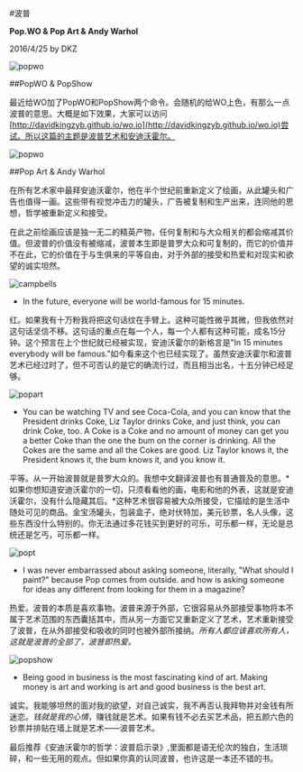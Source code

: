 #波普

**Pop.WO & Pop Art & Andy Warhol**

2016/4/25 by DKZ

![popwo](./blogImg/popwo.png)

##PopWO & PopShow

最近给WO加了PopWO和PopShow两个命令。会随机的给WO上色，有那么一点波普的意思。大概是如下效果，大家可以访问[http://davidkingzyb.github.io/wo.io](http://davidkingzyb.github.io/wo.io)尝试。所以这篇的主题是波普艺术和安迪沃霍尔。

![popwo](./blogImg/popwo.jpg)

##Pop Art & Andy Warhol

在所有艺术家中最拜安迪沃霍尔，他在半个世纪前重新定义了绘画，从此罐头和广告也值得一画。这些带有视觉冲击力的罐头，广告被复制和生产出来，连同他的思想，哲学被重新定义和接受。

在此之前绘画应该是独一无二的精英产物，任何复制和与大众相关的都会缩减其价值。但波普的价值没有被缩减，波普本生即是普罗大众和可复制的，而它的价值并不在此，它的价值在于与生俱来的平等自由，对于外部的接受和热爱和对现实和欲望的诚实坦然。

![campbells](./blogImg/campbells.jpg)

- In the future, everyone will be world-famous for 15 minutes. 

红。如果我有十万粉我将把这句话纹在手臂上。这种可能性微乎其微，但我依然对这句话坚信不移。这句话的重点在每一个人，每一个人都有这种可能，成名15分钟。这个预言在上个世纪就已经被实现，安迪沃霍尔的新格言是"In 15 minutes everybody will be famous."如今看来这个也已经实现了。虽然安迪沃霍尔和波普艺术已经过时了，但不可否认的是它的确流行过，而且相当出名，十五分钟已经足够。

![popart](./blogImg/popart.jpg)

- You can be watching TV and see Coca-Cola, and you can know that the President drinks Coke, Liz Taylor drinks Coke, and just think, you can drink Coke, too. A Coke is a Coke and no amount of money can get you a better Coke than the one the bum on the corner is drinking. All the Cokes are the same and all the Cokes are good. Liz Taylor knows it, the President knows it, the bum knows it, and you know it.

平等。从一开始波普就是普罗大众的。我想中文翻译波普也有普通普及的意思。*如果你想知道安迪沃霍尔的一切，只须看看他的画，电影和他的外表，这就是安迪沃霍尔，没有什么隐藏其后。*这种艺术很容易被大众所接受，它描绘的是生活中随处可见的商品。金宝汤罐头，包装盒子，绝对伏特加，美元钞票，名人头像，这些东西没什么特别的。你无法通过多花钱买到更好的可乐，可乐都一样，无论是总统还是乞丐，可乐都一样。

![popt](./blogImg/popt.jpg)

- I was never embarrassed about asking someone, literally, "What should I paint?" because Pop comes from outside. and how is asking someone for ideas any different from looking for them in a magazine?

热爱。波普的本质是喜欢事物。波普来源于外部，它很容易从外部接受事物将本不属于艺术范围的东西囊括其中，而从另一方面它又重新定义了艺术，艺术重新接受了波普，在从外部接受和吸收的同时也被外部所接纳。*所有人都应该喜欢所有人，这就是波普的全部了，波普即热爱。*

![popshow](./blogImg/popshow.jpg)

- Being good in business is the most fascinating kind of art. Making money is art and working is art and good business is the best art.

诚实。我能够坦然的面对我的欲望，对自己诚实，我不再否认我拜物并对金钱有所迷恋。*钱就是我的心情*，赚钱就是艺术。如果有钱不必去买艺术品，把五颜六色的钞票并排贴在墙上就是艺术——波普艺术。

最后推荐《安迪沃霍尔的哲学：波普启示录》,里面都是语无伦次的独白，生活琐碎，和一些无用的观点。但如果你真的认同波普，也许这是一本还不错的书。














